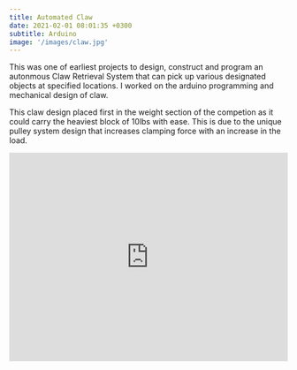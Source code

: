 ```yaml
---
title: Automated Claw
date: 2021-02-01 08:01:35 +0300
subtitle: Arduino
image: '/images/claw.jpg'
---
```


This was one of earliest projects to design, construct and program an autonmous Claw Retrieval System that can pick up various designated objects at specified locations. I worked on the arduino programming and mechanical design of claw. 

This claw design placed first in the weight section of the competion as it could carry the heaviest block of 10lbs with ease. This is due to the unique pulley system design that increases clamping force with an increase in the load.

<p><div style="padding:75% 0 0 0;position:relative;"><iframe src="https://player.vimeo.com/video/716466687?h=0e8ccfcfe8&amp;badge=0&amp;autopause=0&amp;player_id=0&amp;app_id=58479" frameborder="0" allow="autoplay; fullscreen; picture-in-picture" allowfullscreen style="position:absolute;top:0;left:0;width:100%;height:100%;" title="video-1548385194.mp4"></iframe></div><script src="https://player.vimeo.com/api/player.js"></script></p>

